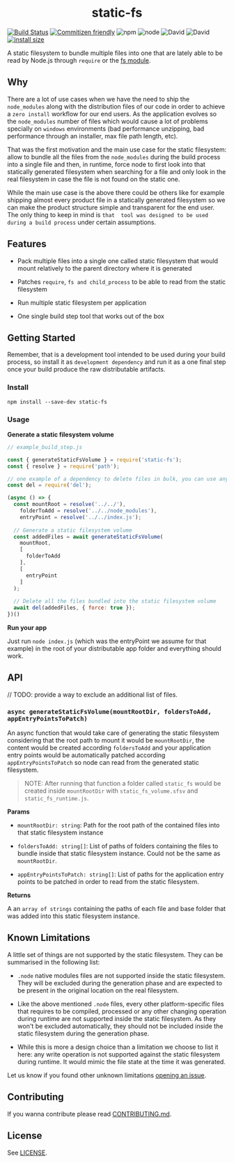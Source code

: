 <h1 align="center">
  static-fs
</h1> 

[![Build Status](https://dev.azure.com/static-fs/static-fs/_apis/build/status/mistic.static-fs?branchName=master)](https://dev.azure.com/static-fs/static-fs/_build/latest?definitionId=1&branchName=master)
[![Commitizen friendly](https://img.shields.io/badge/commitizen-friendly-brightgreen.svg)](http://commitizen.github.io/cz-cli/)
![npm](https://img.shields.io/npm/v/static-fs)
![node](https://img.shields.io/node/v/static-fs)
![David](https://img.shields.io/david/mistic/static-fs)
![David](https://img.shields.io/david/dev/mistic/static-fs)
[![install size](https://packagephobia.now.sh/badge?p=static-fs)](https://packagephobia.now.sh/result?p=static-fs)


A static filesystem to bundle multiple files into one that are lately
able to be read by Node.js through `require` or the [fs module](https://nodejs.org/api/fs.html).

## Why

There are a lot of use cases when we have the need to ship the `node_modules` 
along with the distribution files of our code in order to achieve a `zero install` 
workflow for our end users. As the application evolves so the `node_modules` number 
of files which would cause a lot of problems specially on `windows` environments 
(bad performance unzipping, bad performance through an installer,  max file path length, etc).

That was the first motivation and the main use case for the static filesystem: 
allow to bundle all the files from the `node_modules` during the build process into a single file 
and then, in runtime, force node to first look into that statically generated 
filesystem when searching for a file and only look in the real filesystem 
in case the file is not found on the static one.

While the main use case is the above there could be others like for example shipping almost 
every product file in a statically generated filesystem so we can make the product structure 
simple and transparent for the end user. The only thing to keep in mind is `that 
tool was designed to be used during a build process` under certain assumptions.

## Features

- Pack multiple files into a single one called static filesystem that would 
mount relatively to the parent directory where it is generated

- Patches `require`, `fs and child_process` to be able to read 
from the static filesystem

- Run multiple static filesystem per application

- One single build step tool that works out of the box

## Getting Started

Remember, that is a development tool intended to be used during your 
build process, so install it as `development dependency` and run it as 
a one final step once your build produce the raw distributable artifacts.

### Install

`npm install --save-dev static-fs`

### Usage

**Generate a static filesystem volume**
```javascript
// example_build_step.js

const { generateStaticFsVolume } = require('static-fs');
const { resolve } = require('path');

// one example of a dependency to delete files in bulk, you can use any other
const del = require('del');

(async () => {
  const mountRoot = resolve('../../'), 
    folderToAdd = resolve('../../node_modules'),
    entryPoint = resolve('../../index.js');
  
  // Generate a static filesystem volume
  const addedFiles = await generateStaticFsVolume(
    mountRoot,
    [
      folderToAdd
    ],
    [
      entryPoint
    ]
  );
  
  // Delete all the files bundled into the static filesystem volume
  await del(addedFiles, { force: true });
})()
```

**Run your app**

Just run `node index.js` (which was the entryPoint we assume for that example) 
in the root of your distributable app folder and everything should work. 

## API

// TODO: provide a way to exclude an additional list of files.

### `async generateStaticFsVolume(mountRootDir, foldersToAdd, appEntryPointsToPatch)`

An async function that would take care of generating the static filesystem 
considering that the root path to mount it would be `mountRootDir`, the content 
would be created according `foldersToAdd` and your application entry points 
would be automatically patched according `appEntryPointsToPatch` so node can read 
from the generated static filesystem.

> NOTE: After running that function a folder called `static_fs` would be 
created inside `mountRootDir` with `static_fs_volume.sfsv` and 
`static_fs_runtime.js`.

**Params** 

- `mountRootDir: string`: Path for the root path of the contained files 
into that static filesystem instance

- `foldersToAdd: string[]`: List of paths of folders containing the files 
to bundle inside that static filesystem instance. Could not be the same as 
`mountRootDir`.

- `appEntryPointsToPatch: string[]`: List of paths for the application entry points 
to be patched in order to read from the static filesystem.

**Returns**

A an `array of strings` containing the paths of each file and base folder 
that was added into this static filesystem instance. 

## Known Limitations

A little set of things are not supported by the static filesystem. They can 
be summarised in the following list:

- `.node` native modules files are not supported inside the static filesystem. 
They will be excluded during the generation phase and are expected to be present 
in the original location on the real filesystem.

- Like the above mentioned `.node` files, every other platform-specific files that
requires to be compiled, processed or any other changing operation during runtime are 
not supported inside the static filesystem. As they won't be excluded automatically, 
they should not be included inside the static filesystem during the generation phase. 

- While this is more a design choice than a limitation we choose to list it 
here: any write operation is not supported against the static filesystem during runtime.
It would mimic the file state at the time it was generated.

Let us know if you found other unknown limitations [opening an issue](https://github.com/mistic/static-fs/issues/new).

## Contributing

If you wanna contribute please read [CONTRIBUTING.md](https://github.com/mistic/static-fs/blob/master/CONTRIBUTING.md).

## License

See [LICENSE](https://github.com/mistic/static-fs/blob/master/LICENSE).
